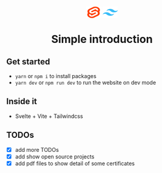 <p align="center">
<img align="center" alt="Svelte" height="30" width="40" src="https://github.com/devicons/devicon/raw/master/icons/svelte/svelte-original.svg">
  <img align="center" alt="Svelte" height="30" width="40" src="https://github.com/devicons/devicon/raw/master/icons/tailwindcss/tailwindcss-plain.svg">
</p>

# <p align="center">Simple introduction</p>

## Get started 
- `yarn` or `npm i` to install packages
- `yarn dev` or `npm run dev` to run the website on dev mode

## Inside it

- Svelte + Vite + Tailwindcss

## TODOs

- [x] add more TODOs
- [x] add show open source projects
- [x] add pdf files to show detail of some certificates
